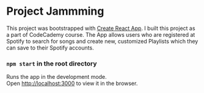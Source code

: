 # Project Jammming

This project was bootstrapped with [Create React App](https://github.com/facebook/create-react-app). I built this project as a part of CodeCademy course. The App allows users who are registered at Spotify to search for songs and create new, customized Playlists which they can save to their Spotify accounts.

### `npm start` in the root directory

Runs the app in the development mode.<br />
Open [http://localhost:3000](http://localhost:3000) to view it in the browser.
